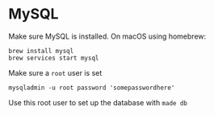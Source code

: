 # MySQL

Make sure MySQL is installed. On macOS using homebrew:

```
brew install mysql
brew services start mysql
```

Make sure a `root` user is set

```
mysqladmin -u root password 'somepasswordhere'
```

Use this root user to set up the database with `made db`
